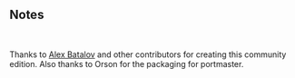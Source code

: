 ## Notes
<br/>

Thanks to [Alex Batalov](https://github.com/alexbatalov/fallout2-ce) and other contributors for creating this community edition. Also thanks to Orson for the packaging for portmaster.
<br/>

